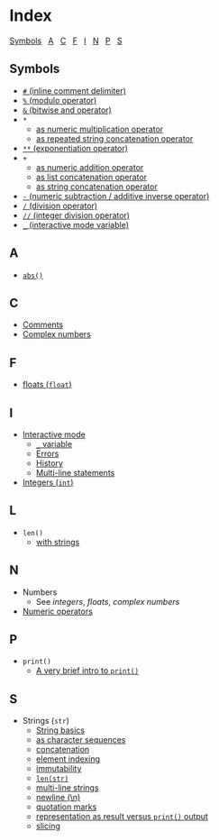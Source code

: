 # Index

[sof]:/sof

[Symbols](symbols)&nbsp;&nbsp;
[A](a)&nbsp;&nbsp;
[C](c)&nbsp;&nbsp;
[F](f)&nbsp;&nbsp;
[I](i)&nbsp;&nbsp;
[N](n)&nbsp;&nbsp;
[P](p)&nbsp;&nbsp;
[S](s)&nbsp;&nbsp;

## Symbols

* [```#``` (inline comment delimiter)](1_Some_Basics.md#comments)
* [```%``` (modulo operator)](2_Numbers_Expressions_Variables.md#integer-and-floating-values)
* [```&``` (bitwise and operator)]()
* ```*```
  * [as numeric multiplication operator](2_Numbers_Expressions_Variables.md#integer-and-floating-values)
  * [as repeated string concatenation operator](3_Intro_Strings.md#string-concatenation)
* [```**``` (exponentiation operator)](2_Numbers_Expressions_Variables.md#integer-and-floating-values)
* ```+```
  * [as numeric addition operator](2_Numbers_Expressions_Variables.md#integer-and-floating-values)
  * [as list concatenation operator]()
  * [as string concatenation operator](3_Intro_Strings.md#string-concatenation)
* [```-``` (numeric subtraction / additive inverse operator)](2_Numbers_Expressions_Variables.md#integer-and-floating-values)
* [```/``` (division operator)](2_Numbers_Expressions_Variables.md#integer-and-floating-values)
* [```//``` (integer division operator)](2_Numbers_Expressions_Variables.md#integer-and-floating-values)
* [```_``` (interactive mode variable)](1_Some_Basics.md##underscore_variable)

## A

* [```abs()```](2_Numbers_Expressions_Variables.md#integer-and-floating-values)

## C

* [Comments](1_Some_Basics.md#comments)
* [Complex numbers](2_Numbers_Expressions_Variables.md#complex-numbers)

## F

* [floats (```float```)](2_Numbers_Expressions_Variables.md#integer-and-floating-values)

## I

* [Interactive mode](1_Some_Basics.md#interactive-mode)
  * [```_``` variable](1_Some_Basics.md#underscore_variable)
  * [Errors](1_Some_Basics.md#errors)
  * [History](1_Some_Basics.md#history)
  * [Multi-line statements](1_Some_Basics.md#multi-line-statements)
* [Integers (```int```)](2_Numbers_Expressions_Variables.md#integer-and-floating-values)

## L

* ```len()```
  * [with strings](3_Intro_Strings.md#strings-as-character-sequences)

## N

* Numbers
  * See _integers_, _floats_, _complex numbers_
* [Numeric operators](2_Numbers_Expressions_Variables.md#integer-and-floating-values)

## P

* ```print()```
  * [A very brief intro to ```print()```](1_Some_Basics.md#a-very-brief-intro-to-print)

## S

* Strings (```str```)
  * [String basics](3_Intro_Strings.md#string-basics)
  * [as character sequences](3_Intro_Strings.md#strings-as-character-sequences)
  * [concatenation](3_Intro_Strings.md#string-concatenation)
  * [element indexing](3_Intro_Strings.md#strings-as-character-sequences)
  * [immutability](3_Intro_Strings.md#strings-are-immutable)
  * [```len(str)```](3_Intro_Strings.md#strings-as-character-sequences)
  * [multi-line strings](3_Intro_Strings.md#string-basics)
  * [newline (\n)](3_Intro_Strings.md#string-basics)
  * [quotation marks](3_Intro_Strings.md#string-basics)
  * [representation as result versus ```print()``` output](3_Intro_Strings.md#string-basics)
  * [slicing](3_Intro_Strings.md#strings-as-character-sequences)
